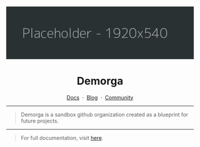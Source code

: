 [![Demorga](/profile/BANNER.png)](https://github.com/demorga/.github/tree/master/profile)

<div align="center">
    <h1>Demorga</h1>
    <a href="#">Docs</a>
    <span>&nbsp;&middot;&nbsp;</span>
    <a href="#">Blog</a>
    <span>&nbsp;&middot;&nbsp;</span>
    <a href="https://github.com/demorga/community">Community</a>
    <hr>
</div>

> Demorga is a sandbox github organization created as a blueprint for future projects.

---

> For full documentation, visit [here](https://github.com/demorga/community#readme).
